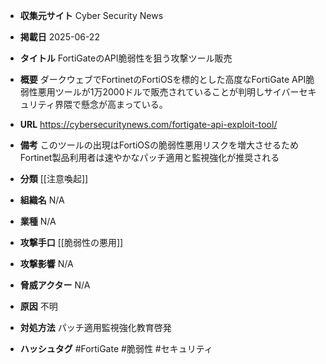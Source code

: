 - **収集元サイト**
Cyber Security News

- **掲載日**
2025-06-22

- **タイトル**
FortiGateのAPI脆弱性を狙う攻撃ツール販売

- **概要**
ダークウェブでFortinetのFortiOSを標的とした高度なFortiGate API脆弱性悪用ツールが1万2000ドルで販売されていることが判明しサイバーセキュリティ界隈で懸念が高まっている。

- **URL**
https://cybersecuritynews.com/fortigate-api-exploit-tool/

- **備考**
このツールの出現はFortiOSの脆弱性悪用リスクを増大させるためFortinet製品利用者は速やかなパッチ適用と監視強化が推奨される

- **分類**
[[注意喚起]]

- **組織名**
N/A

- **業種**
N/A

- **攻撃手口**
[[脆弱性の悪用]]

- **攻撃影響**
N/A

- **脅威アクター**
N/A

- **原因**
不明

- **対処方法**
パッチ適用監視強化教育啓発

- **ハッシュタグ**
#FortiGate #脆弱性 #セキュリティ
